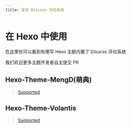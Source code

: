 ```yaml
---
title: 支持 Discuss 评论系统
---
```



# 在 Hexo 中使用

在这里你可以看到有哪写 Hexo 主题内置了 Disucss 评论系统

我们欢迎更多主题开发者自主提交 PR

## Hexo-Theme-MengD(萌典)
> [Supported](https://github.com/Lete114/Hexo-Theme-MengD)

## Hexo-Theme-Volantis
> [Supported](github.com/volantis-x/hexo-theme-volantis)
